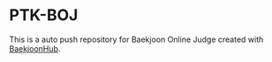 # PTK-BOJ
This is a auto push repository for Baekjoon Online Judge created with [BaekjoonHub](https://github.com/BaekjoonHub/BaekjoonHub).
